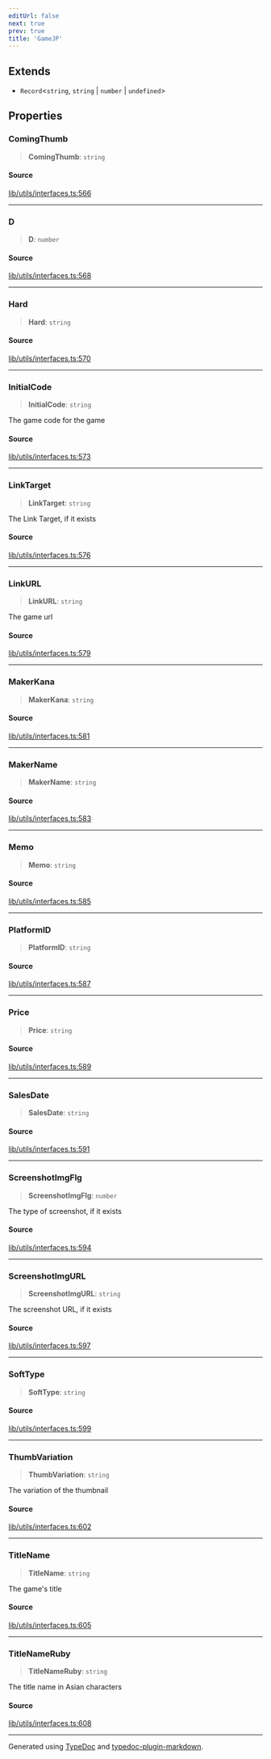 ```yaml
---
editUrl: false
next: true
prev: true
title: 'GameJP'
---
```


## Extends

-   `Record`\<`string`, `string` \| `number` \| `undefined`\>

## Properties

### ComingThumb

> **ComingThumb**: `string`

#### Source

[lib/utils/interfaces.ts:566](https://github.com/favna/nintendo-switch-eshop/blob/27355e779102b48fc082af549592453043b2ac6e/src/lib/utils/interfaces.ts#L566)

---

### D

> **D**: `number`

#### Source

[lib/utils/interfaces.ts:568](https://github.com/favna/nintendo-switch-eshop/blob/27355e779102b48fc082af549592453043b2ac6e/src/lib/utils/interfaces.ts#L568)

---

### Hard

> **Hard**: `string`

#### Source

[lib/utils/interfaces.ts:570](https://github.com/favna/nintendo-switch-eshop/blob/27355e779102b48fc082af549592453043b2ac6e/src/lib/utils/interfaces.ts#L570)

---

### InitialCode

> **InitialCode**: `string`

The game code for the game

#### Source

[lib/utils/interfaces.ts:573](https://github.com/favna/nintendo-switch-eshop/blob/27355e779102b48fc082af549592453043b2ac6e/src/lib/utils/interfaces.ts#L573)

---

### LinkTarget

> **LinkTarget**: `string`

The Link Target, if it exists

#### Source

[lib/utils/interfaces.ts:576](https://github.com/favna/nintendo-switch-eshop/blob/27355e779102b48fc082af549592453043b2ac6e/src/lib/utils/interfaces.ts#L576)

---

### LinkURL

> **LinkURL**: `string`

The game url

#### Source

[lib/utils/interfaces.ts:579](https://github.com/favna/nintendo-switch-eshop/blob/27355e779102b48fc082af549592453043b2ac6e/src/lib/utils/interfaces.ts#L579)

---

### MakerKana

> **MakerKana**: `string`

#### Source

[lib/utils/interfaces.ts:581](https://github.com/favna/nintendo-switch-eshop/blob/27355e779102b48fc082af549592453043b2ac6e/src/lib/utils/interfaces.ts#L581)

---

### MakerName

> **MakerName**: `string`

#### Source

[lib/utils/interfaces.ts:583](https://github.com/favna/nintendo-switch-eshop/blob/27355e779102b48fc082af549592453043b2ac6e/src/lib/utils/interfaces.ts#L583)

---

### Memo

> **Memo**: `string`

#### Source

[lib/utils/interfaces.ts:585](https://github.com/favna/nintendo-switch-eshop/blob/27355e779102b48fc082af549592453043b2ac6e/src/lib/utils/interfaces.ts#L585)

---

### PlatformID

> **PlatformID**: `string`

#### Source

[lib/utils/interfaces.ts:587](https://github.com/favna/nintendo-switch-eshop/blob/27355e779102b48fc082af549592453043b2ac6e/src/lib/utils/interfaces.ts#L587)

---

### Price

> **Price**: `string`

#### Source

[lib/utils/interfaces.ts:589](https://github.com/favna/nintendo-switch-eshop/blob/27355e779102b48fc082af549592453043b2ac6e/src/lib/utils/interfaces.ts#L589)

---

### SalesDate

> **SalesDate**: `string`

#### Source

[lib/utils/interfaces.ts:591](https://github.com/favna/nintendo-switch-eshop/blob/27355e779102b48fc082af549592453043b2ac6e/src/lib/utils/interfaces.ts#L591)

---

### ScreenshotImgFlg

> **ScreenshotImgFlg**: `number`

The type of screenshot, if it exists

#### Source

[lib/utils/interfaces.ts:594](https://github.com/favna/nintendo-switch-eshop/blob/27355e779102b48fc082af549592453043b2ac6e/src/lib/utils/interfaces.ts#L594)

---

### ScreenshotImgURL

> **ScreenshotImgURL**: `string`

The screenshot URL, if it exists

#### Source

[lib/utils/interfaces.ts:597](https://github.com/favna/nintendo-switch-eshop/blob/27355e779102b48fc082af549592453043b2ac6e/src/lib/utils/interfaces.ts#L597)

---

### SoftType

> **SoftType**: `string`

#### Source

[lib/utils/interfaces.ts:599](https://github.com/favna/nintendo-switch-eshop/blob/27355e779102b48fc082af549592453043b2ac6e/src/lib/utils/interfaces.ts#L599)

---

### ThumbVariation

> **ThumbVariation**: `string`

The variation of the thumbnail

#### Source

[lib/utils/interfaces.ts:602](https://github.com/favna/nintendo-switch-eshop/blob/27355e779102b48fc082af549592453043b2ac6e/src/lib/utils/interfaces.ts#L602)

---

### TitleName

> **TitleName**: `string`

The game's title

#### Source

[lib/utils/interfaces.ts:605](https://github.com/favna/nintendo-switch-eshop/blob/27355e779102b48fc082af549592453043b2ac6e/src/lib/utils/interfaces.ts#L605)

---

### TitleNameRuby

> **TitleNameRuby**: `string`

The title name in Asian characters

#### Source

[lib/utils/interfaces.ts:608](https://github.com/favna/nintendo-switch-eshop/blob/27355e779102b48fc082af549592453043b2ac6e/src/lib/utils/interfaces.ts#L608)

---

Generated using [TypeDoc](https://typedoc.org) and [typedoc-plugin-markdown](https://typedoc-plugin-markdown.org).
